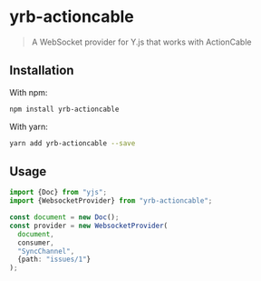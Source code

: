 # yrb-actioncable

> A WebSocket provider for Y.js that works with ActionCable

## Installation

With npm:

```bash
npm install yrb-actioncable
```

With yarn:

```bash
yarn add yrb-actioncable --save
```

## Usage

```typescript
import {Doc} from "yjs";
import {WebsocketProvider} from "yrb-actioncable";

const document = new Doc();
const provider = new WebsocketProvider(
  document,
  consumer,
  "SyncChannel",
  {path: "issues/1"}
);
```
